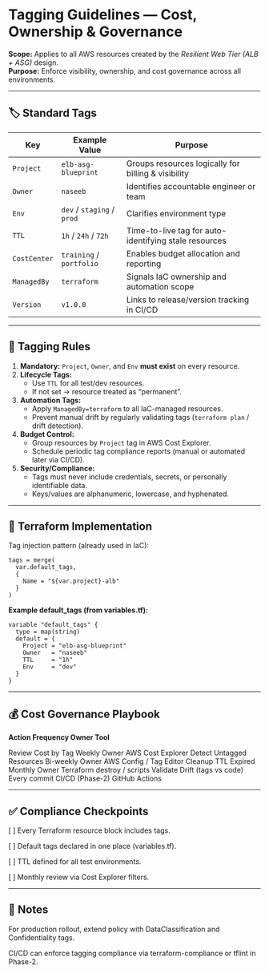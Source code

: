 # Tagging Guidelines — Cost, Ownership & Governance

**Scope:** Applies to all AWS resources created by the *Resilient Web Tier (ALB + ASG)* design.  
**Purpose:** Enforce visibility, ownership, and cost governance across all environments.

---

## 🏷️ Standard Tags

| Key | Example Value | Purpose |
|-----|----------------|----------|
| `Project` | `elb-asg-blueprint` | Groups resources logically for billing & visibility |
| `Owner` | `naseeb` | Identifies accountable engineer or team |
| `Env` | `dev` / `staging` / `prod` | Clarifies environment type |
| `TTL` | `1h` / `24h` / `72h` | Time-to-live tag for auto-identifying stale resources |
| `CostCenter` | `training` / `portfolio` | Enables budget allocation and reporting |
| `ManagedBy` | `terraform` | Signals IaC ownership and automation scope |
| `Version` | `v1.0.0` | Links to release/version tracking in CI/CD |

---

## 📐 Tagging Rules

1. **Mandatory:** `Project`, `Owner`, and `Env` **must exist** on every resource.  
2. **Lifecycle Tags:**  
   - Use `TTL` for all test/dev resources.  
   - If not set → resource treated as “permanent”.
3. **Automation Tags:**  
   - Apply `ManagedBy=terraform` to all IaC-managed resources.  
   - Prevent manual drift by regularly validating tags (`terraform plan` / drift detection).
4. **Budget Control:**  
   - Group resources by `Project` tag in AWS Cost Explorer.  
   - Schedule periodic tag compliance reports (manual or automated later via CI/CD).
5. **Security/Compliance:**  
   - Tags must never include credentials, secrets, or personally identifiable data.  
   - Keys/values are alphanumeric, lowercase, and hyphenated.

---

## 🧰 Terraform Implementation

Tag injection pattern (already used in IaC):

```hcl
tags = merge(
  var.default_tags,
  {
    Name = "${var.project}-alb"
  }
)
```
**Example default_tags (from variables.tf):**
```hcl
variable "default_tags" {
  type = map(string)
  default = {
    Project = "elb-asg-blueprint"
    Owner   = "naseeb"
    TTL     = "1h"
    Env     = "dev"
  }
}
```

---

## 💰 Cost Governance Playbook

**Action	Frequency	Owner	Tool**

Review Cost by Tag	Weekly	Owner	AWS Cost Explorer
Detect Untagged Resources	Bi-weekly	Owner	AWS Config / Tag Editor
Cleanup TTL Expired	Monthly	Owner	Terraform destroy / scripts
Validate Drift (tags vs code)	Every commit	CI/CD (Phase-2)	GitHub Actions

---

## ✅ Compliance Checkpoints

[ ] Every Terraform resource block includes tags.

[ ] Default tags declared in one place (variables.tf).

[ ] TTL defined for all test environments.

[ ] Monthly review via Cost Explorer filters.

---

## 🧩 Notes

For production rollout, extend policy with DataClassification and Confidentiality tags.

CI/CD can enforce tagging compliance via terraform-compliance or tflint in Phase-2.
